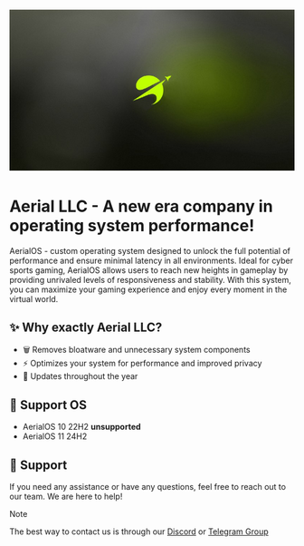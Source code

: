 <h1 align="center">
  <img src="https://github.com/Aerial-LLC/.github/blob/main/profile/wallpaper.jpg" alt="AerialOS"></a>
</h1>

# Aerial LLC - A new era company in operating system performance!
AerialOS - custom operating system designed to unlock the full potential of performance and ensure minimal latency in all environments. Ideal for cyber sports gaming, AerialOS allows users to reach new heights in gameplay by providing unrivaled levels of responsiveness and stability. With this system, you can maximize your gaming experience and enjoy every moment in the virtual world.

## ✨ Why exactly Aerial LLC?
- 🗑️ Removes bloatware and unnecessary system components
- ⚡ Optimizes your system for performance and improved privacy
- 🔧 Updates throughout the year

## 🚀 Support OS
- AerialOS 10 22H2 **unsupported**
- AerialOS 11 24H2

## 🤝 Support
If you need any assistance or have any questions, feel free to reach out to our team. We are here to help!
> [!NOTE]
> The best way to contact us is through our [Discord](https://dsc.gg/aerialos) or [Telegram Group](https://t.me/+_AGse0FWWldlZTZi)
